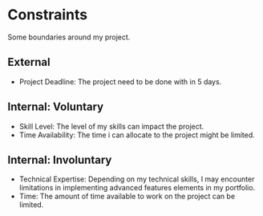 # Constraints

Some boundaries around my project.

## External

- Project Deadline: The project need to be done with in 5 days.

## Internal: Voluntary

- Skill Level: The level of my skills can impact the project.
- Time Availability: The time i can allocate to the project might be limited.

## Internal: Involuntary

- Technical Expertise: Depending on my technical skills, I may encounter
  limitations in implementing advanced features elements in my portfolio.
- Time: The amount of time available to work on the project can be limited.
